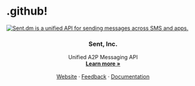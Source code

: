 # .github!

<a href="https://sent.dm">
  <img alt="Sent.dm is a unified API for sending messages across SMS and apps." src="https://github.com/sentdm/.github/assets/153308333/c24e4978-0494-41ac-a059-0cbd88744861">
</a>

  <h3 align="center">Sent, Inc.</h3>

  <p align="center">
    Unified A2P Messaging API
    <br />
    <a href="https://sent.dm"><strong>Learn more »</strong></a>
    <br />
    <br />
    <a href="https://sent.dm">Website</a>
    ·
    <a href="https://github.com/sentdm/.github/issues">Feedback</a>
    ·
    <a href="https://docs.sent.dm">Documentation</a>
  </p>
